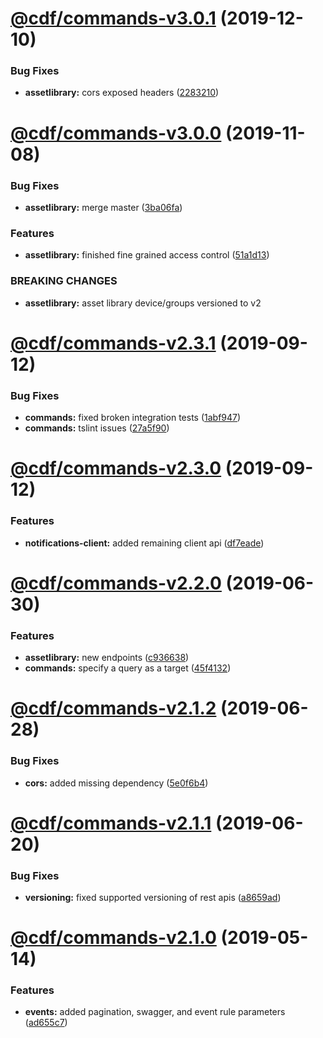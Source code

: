 # [@cdf/commands-v3.0.1](https://git-codecommit.us-west-2.amazonaws.com/v1/repos/cdf-core/compare/@cdf/commands-v3.0.0...@cdf/commands-v3.0.1) (2019-12-10)


### Bug Fixes

* **assetlibrary:** cors exposed headers ([2283210](https://git-codecommit.us-west-2.amazonaws.com/v1/repos/cdf-core/commit/22832101b0e22468aa97249d06baa67f044571d0))

# [@cdf/commands-v3.0.0](https://git-codecommit.us-west-2.amazonaws.com/v1/repos/cdf-core/compare/@cdf/commands-v2.3.1...@cdf/commands-v3.0.0) (2019-11-08)


### Bug Fixes

* **assetlibrary:** merge master ([3ba06fa](https://git-codecommit.us-west-2.amazonaws.com/v1/repos/cdf-core/commit/3ba06fa9fc5b264ceaed0f97ccf45fab97d57a08))


### Features

* **assetlibrary:** finished fine grained access control ([51a1d13](https://git-codecommit.us-west-2.amazonaws.com/v1/repos/cdf-core/commit/51a1d134ec48be2d62edc575998752ff866230bf))


### BREAKING CHANGES

* **assetlibrary:** asset library device/groups versioned to v2

# [@cdf/commands-v2.3.1](https://git-codecommit.us-west-2.amazonaws.com/v1/repos/cdf-core/compare/@cdf/commands-v2.3.0...@cdf/commands-v2.3.1) (2019-09-12)


### Bug Fixes

* **commands:** fixed broken integration tests ([1abf947](https://git-codecommit.us-west-2.amazonaws.com/v1/repos/cdf-core/commit/1abf947))
* **commands:** tslint issues ([27a5f90](https://git-codecommit.us-west-2.amazonaws.com/v1/repos/cdf-core/commit/27a5f90))

# [@cdf/commands-v2.3.0](https://git-codecommit.us-west-2.amazonaws.com/v1/repos/cdf-core/compare/@cdf/commands-v2.2.0...@cdf/commands-v2.3.0) (2019-09-12)


### Features

* **notifications-client:** added remaining client api ([df7eade](https://git-codecommit.us-west-2.amazonaws.com/v1/repos/cdf-core/commit/df7eade))

# [@cdf/commands-v2.2.0](https://git-codecommit.us-west-2.amazonaws.com/v1/repos/cdf-core/compare/@cdf/commands-v2.1.2...@cdf/commands-v2.2.0) (2019-06-30)


### Features

* **assetlibrary:** new endpoints ([c936638](https://git-codecommit.us-west-2.amazonaws.com/v1/repos/cdf-core/commit/c936638))
* **commands:** specify a query as a target ([45f4132](https://git-codecommit.us-west-2.amazonaws.com/v1/repos/cdf-core/commit/45f4132))

# [@cdf/commands-v2.1.2](https://git-codecommit.us-west-2.amazonaws.com/v1/repos/cdf-core/compare/@cdf/commands-v2.1.1...@cdf/commands-v2.1.2) (2019-06-28)


### Bug Fixes

* **cors:** added missing dependency ([5e0f6b4](https://git-codecommit.us-west-2.amazonaws.com/v1/repos/cdf-core/commit/5e0f6b4))

# [@cdf/commands-v2.1.1](https://git-codecommit.us-west-2.amazonaws.com/v1/repos/cdf-core/compare/@cdf/commands-v2.1.0...@cdf/commands-v2.1.1) (2019-06-20)


### Bug Fixes

* **versioning:** fixed supported versioning of rest apis ([a8659ad](https://git-codecommit.us-west-2.amazonaws.com/v1/repos/cdf-core/commit/a8659ad))

# [@cdf/commands-v2.1.0](https://git-codecommit.us-west-2.amazonaws.com/v1/repos/cdf-core/compare/@cdf/commands-v2.0.0...@cdf/commands-v2.1.0) (2019-05-14)


### Features

* **events:** added pagination, swagger, and event rule parameters ([ad655c7](https://git-codecommit.us-west-2.amazonaws.com/v1/repos/cdf-core/commit/ad655c7))
